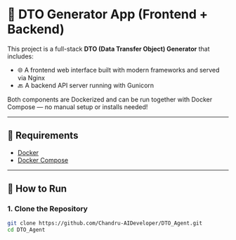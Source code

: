 # 🧠 DTO Generator App (Frontend + Backend)

This project is a full-stack **DTO (Data Transfer Object) Generator** that includes:

- 🌐 A frontend web interface built with modern frameworks and served via Nginx
- 🔙 A backend API server running with Gunicorn

Both components are Dockerized and can be run together with Docker Compose — no manual setup or installs needed!

---

## 🧰 Requirements

- [Docker](https://www.docker.com/products/docker-desktop/)
- [Docker Compose](https://docs.docker.com/compose/install/)

---

## 🚀 How to Run

### 1. Clone the Repository

```bash
git clone https://github.com/Chandru-AIDeveloper/DTO_Agent.git
cd DTO_Agent
